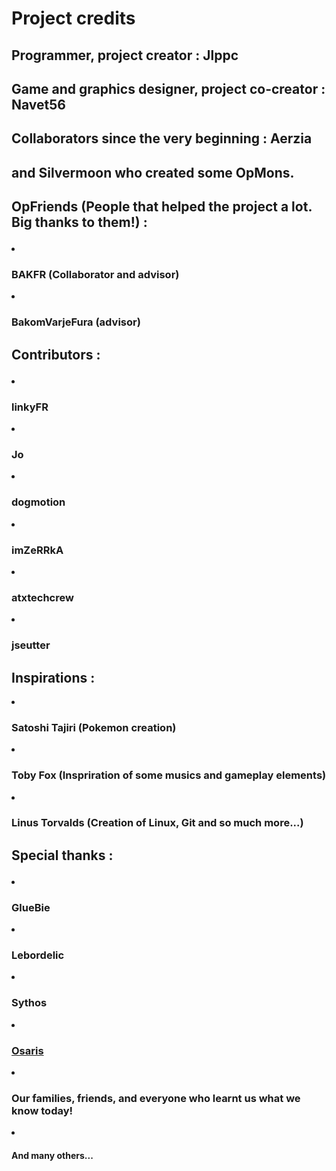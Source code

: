 # Project credits
## Programmer, project creator : Jlppc
## Game and graphics designer, project co-creator : Navet56
## Collaborators since the very beginning : Aerzia
## and Silvermoon who created some OpMons.

## OpFriends (People that helped the project a lot. Big thanks to them!) : <ul>
<li><h3>BAKFR (Collaborator and advisor)</h3></li>
<li><h3>BakomVarjeFura (advisor)</h3></li>
</ul>

<!--## Collaborators (Push access to the repository) : <ul>
<li><h3>BAKFR</h3></li>
</ul>-->

<!--## Advisors : <ul>
<li><h3>BAKFR</h3></li>
<li><h3>BakomVarjeFura</h3></li>
</ul>-->

## Contributors : <ul>
<li><h3>linkyFR</h3></li>
<li><h3>Jo</h3></li>
<li><h3>dogmotion</h3></li>
<li><h3>imZeRRkA</h3></li>
<li><h3>atxtechcrew</h3></li>
<li><h3>jseutter</h3></li></ul>

## Inspirations :
<li><h3>Satoshi Tajiri (Pokemon creation)</h3></li>
<li><h3>Toby Fox (Inspriration of some musics and gameplay elements)</h3></li>
<li><h3>Linus Torvalds (Creation of Linux, Git and so much more...)</h3></li>
</ul>

## Special thanks : <ul>
<li><h3>GlueBie</h3></li>
<li><h3>Lebordelic</h3></li>
<li><h3>Sythos</h3></li>
<li><h3><a href="http://osaris.net/">Osaris</a></h3></li>
<li><h3>Our families, friends, and everyone who learnt us what we know today!</h3></li>
<li><h4>And many others...</h4></li>
</ul>
